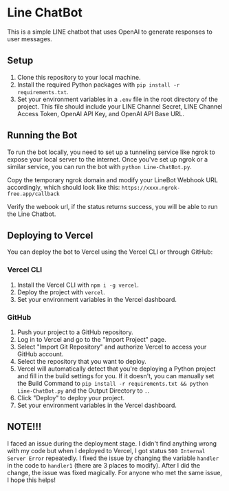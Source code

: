 # Line ChatBot

This is a simple LINE chatbot that uses OpenAI to generate responses to user messages.

## Setup

1. Clone this repository to your local machine.
2. Install the required Python packages with `pip install -r requirements.txt`.
3. Set your environment variables in a `.env` file in the root directory of the project. This file should include your LINE Channel Secret, LINE Channel Access Token, OpenAI API Key, and OpenAI API Base URL.

## Running the Bot

To run the bot locally, you need to set up a tunneling service like ngrok to expose your local server to the internet. Once you've set up ngrok or a similar service, you can run the bot with `python Line-ChatBot.py`.

Copy the temporary ngrok domain and modify your LineBot Webhook URL accordingly, which should look like this: `https://xxxx.ngrok-free.app/callback`

Verify the webook url, if the status returns success, you will be able to run the Line Chatbot. 

## Deploying to Vercel

You can deploy the bot to Vercel using the Vercel CLI or through GitHub:

### Vercel CLI

1. Install the Vercel CLI with `npm i -g vercel`.
2. Deploy the project with `vercel`.
3. Set your environment variables in the Vercel dashboard.

### GitHub

1. Push your project to a GitHub repository.
2. Log in to Vercel and go to the "Import Project" page.
3. Select "Import Git Repository" and authorize Vercel to access your GitHub account.
4. Select the repository that you want to deploy.
5. Vercel will automatically detect that you're deploying a Python project and fill in the build settings for you. If it doesn't, you can manually set the Build Command to `pip install -r requirements.txt && python Line-ChatBot.py` and the Output Directory to `.`.
6. Click "Deploy" to deploy your project.
7. Set your environment variables in the Vercel dashboard.

## NOTE!!!

I faced an issue during the deployment stage. I didn't find anything wrong with my code but when I deployed to Vercel, I got status `500 Internal Server Error` repeatedly.
I fixed the issue by changing the variable `handler` in the code to `handler1` (there are 3 places to modify). After I did the change, the issue was fixed magically. 
For anyone who met the same issue, I hope this helps!
